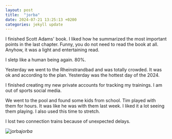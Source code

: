 ```yaml
---
layout: post
title:  "jorba"
date: 2024-07-21 13:25:13 +0200
categories: jekyll update
---
```


I finished Scott Adams' book. I liked how he summarized the most important points in the last chapter. Funny, you do not need to read the book at all. Anyhow, it was a light and entertaining read.   

I sletp like a human being again. 80%.  

Yesterday we went to the Rheinstrandbad and was totally crowded. It was ok and according to the plan. Yesterday was the hottest day of the 2024.   

I finished creating my new private accounts for tracking my trainings. I am out of sports social media.   

We went to the pool and found some kids from school. Tim played with them for hours. It was like he was with them last week. I liked it a lot seeing them playing. I also used this time to stretch.  

I lost two connection trains because of unexpected delays. 




![jorba](https://lh3.googleusercontent.com/pw/AP1GczMKRzoY6UYcrzRKzmsfUde8SeHwjCBiHVe482nQi7BLGHDGl16fFog0ftbX7CjUGcLB7ZgZ0tMZiei0bld9VpPP6pQTLTG4fXPF9ogFJHaaiwTZQVQ=w0)*jorba*&nbsp;



[jekyll-docs]: https://jekyllrb.com/docs/home
[jekyll-gh]:   https://github.com/jekyll/jekyll
[jekyll-talk]: https://talk.jekyllrb.com/
